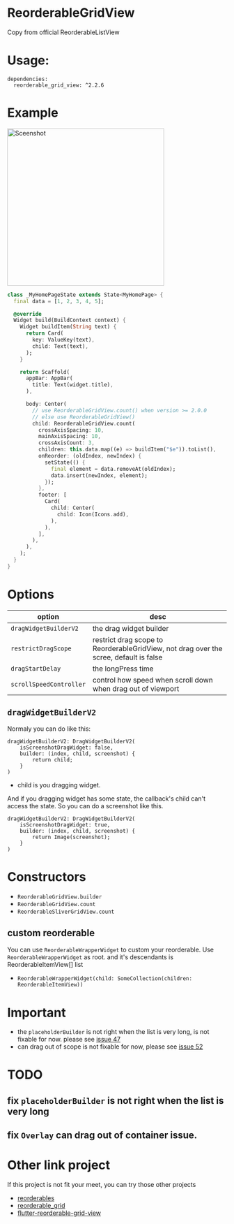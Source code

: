 # ReorderableGridView

Copy from official ReorderableListView

# Usage:
```
dependencies:
  reorderable_grid_view: ^2.2.6
```

# Example
<img src="https://github.com/huhuang03/reorderable_grid_view/blob/master/example/gifs/example.gif?raw=true" width="360" title="Sceenshot">

``` dart
class _MyHomePageState extends State<MyHomePage> {
  final data = [1, 2, 3, 4, 5];

  @override
  Widget build(BuildContext context) {
    Widget buildItem(String text) {
      return Card(
        key: ValueKey(text),
        child: Text(text),
      );
    }

    return Scaffold(
      appBar: AppBar(
        title: Text(widget.title),
      ),

      body: Center(
        // use ReorderableGridView.count() when version >= 2.0.0
        // else use ReorderableGridView()
        child: ReorderableGridView.count(
          crossAxisSpacing: 10,
          mainAxisSpacing: 10,
          crossAxisCount: 3,
          children: this.data.map((e) => buildItem("$e")).toList(),
          onReorder: (oldIndex, newIndex) {
            setState(() {
              final element = data.removeAt(oldIndex);
              data.insert(newIndex, element);
            });
          },
          footer: [
            Card(
              child: Center(
                child: Icon(Icons.add),
              ),
            ),
          ],
        ),
      ),
    );
  }
}
```

# Options
| option                  | desc                                                                                  |
|-------------------------|---------------------------------------------------------------------------------------|
| `dragWidgetBuilderV2`   | the drag widget builder                                                               |
| `restrictDragScope`     | restrict drag scope to ReorderableGridView, not drag over the scree, default is false |
| `dragStartDelay`        | the longPress time                                                                    |
| `scrollSpeedController` | control how speed when scroll down when drag out of viewport                          |

## `dragWidgetBuilderV2`
Normaly you can do like this:

```
dragWidgetBuilderV2: DragWidgetBuilderV2(
	isScreenshotDragWidget: false,
	builder: (index, child, screenshot) {
		return child;
	}
)
```
- child is you dragging widget.

And if you dragging widget has some state, the callback's child can't access the state. So you can do a screenshot like this.
```
dragWidgetBuilderV2: DragWidgetBuilderV2(
	isScreenshotDragWidget: true,
	builder: (index, child, screenshot) {
		return Image(screenshot);
	}
)
```

# Constructors
- `ReorderableGridView.builder`
- `ReorderableGridView.count`
- `ReorderableSliverGridView.count`

## custom reorderable
You can use `ReorderableWrapperWidget` to custom your reorderable.
Use `ReorderableWrapperWidget` as root. and it's descendants is ReorderableItemView[] list
- `ReorderableWrapperWidget(child: SomeCollection(children: ReorderableItemView))`

# Important
- the `placeholderBuilder` is not right when the list is very long, is not fixable for now. please see [issue 47](https://github.com/huhuang03/reorderable_grid_view/issues/47)
- can drag out of scope is not fixable for now, please see [issue 52](https://github.com/huhuang03/reorderable_grid_view/issues/52)

# TODO
## fix `placeholderBuilder` is not right when the list is very long
## fix `Overlay` can drag out of container issue.

# Other link project
If this project is not fit your meet, you can try those other projects
- [reorderables](https://github.com/hanshengchiu/reorderables)
- [reorderable_grid](https://github.com/casvanluijtelaar/reorderable_grid)
- [flutter-reorderable-grid-view](https://github.com/karvulf/flutter-reorderable-grid-view)
